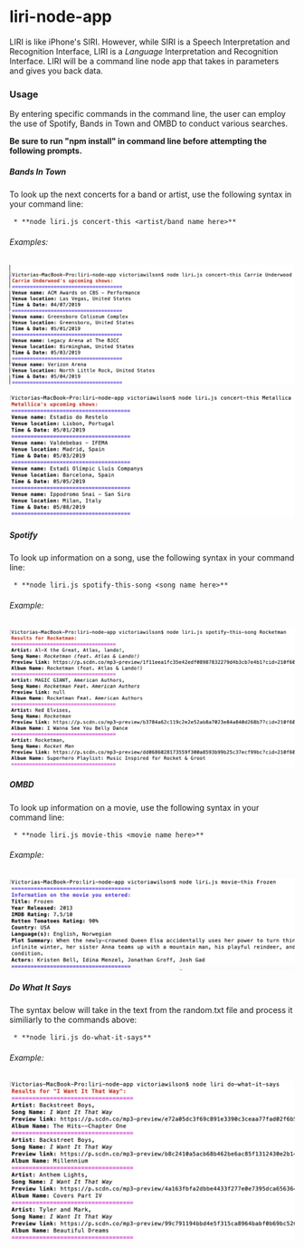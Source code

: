 # liri-node-app
LIRI is like iPhone's SIRI. However, while SIRI is a Speech Interpretation and Recognition Interface, LIRI is a _Language_ Interpretation and Recognition Interface. LIRI will be a command line node app that takes in parameters and gives you back data.

### Usage
By entering specific commands in the command line, the user can employ the use of Spotify, Bands in Town and OMBD to conduct various searches.

**Be sure to run "npm install" in command line before attempting the following prompts.**

##### Bands In Town
To look up the next concerts for a band or artist, use the following syntax in your command line:

     * **node liri.js concert-this <artist/band name here>**

###### Examples:

![Artist_example](assets/images/concert-this-1.png)

![Band_example](assets/images/concert-this-2.png)


##### Spotify
To look up information on a song, use the following syntax in your command line:

     * **node liri.js spotify-this-song <song name here>**

###### Example:

![Song_example](assets/images/spotify-this-song.png)


##### OMBD
To look up information on a movie, use the following syntax in your command line:

     * **node liri.js movie-this <movie name here>**

###### Example:

![Movie_example](assets/images/movie-this.png)

##### Do What It Says
The syntax below will take in the text from the random.txt file and process it similiarly to the commands above:

     * **node liri.js do-what-it-says**

###### Example:

![Do-it_example](assets/images/do-what-it-says.png)






